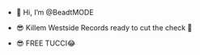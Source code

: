 - 👋 Hi, I’m @BeadtMODE

- 😎 Killem Westside Records ready to cut the check 🤣


- 😎 FREE TUCCI😂

<!---
BeadtMODE/BeadtMODE is a ✨ special ✨ repository because its `README.md` (this file) appears on your GitHub profile.
You can click the Preview link to take a look at your changes.
--->
